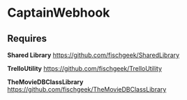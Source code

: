 # CaptainWebhook

## Requires
**Shared Library**
https://github.com/fischgeek/SharedLibrary

**TrelloUtility**
https://github.com/fischgeek/TrelloUtility

**TheMovieDBClassLibrary**
https://github.com/fischgeek/TheMovieDBClassLibrary
